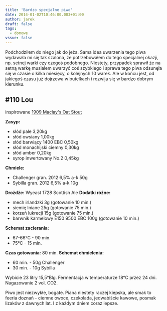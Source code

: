 ```yaml
---
title: 'Bardzo specjalne piwo'
date: 2014-01-02T10:46:00.003+01:00
author: jarek
draft: false
tags:
  - domowe
vssue: false
---
```


Podchodziłem do niego jak do jeża. Sama idea uwarzenia tego piwa wydawała mi się tak szalona, że potrzebowałem do tego specjalnej okazji, np. setnej warki czy czegoś podobnego. Niestety, przypadek sprawił że na setną warkę musiałem uwarzyć coś szybkiego i sprawa tego piwa odsunęła się w czasie o kilka miesięcy, o kolejnych 10 warek. Ale w końcu jest, od jakiegoś czasu już dojrzewa w butelkach i rozwija się w bardzo dobrym kierunku.

<!-- more -->

## \#110 Lou

inspirowane [1909 Maclay's Oat Stout](http://barclayperkins.blogspot.com/2012/06/lets-brew-wednesday-1909-maclays.html)

**Zasyp:**

* słód pale 3,20kg
* słód owsiany 1,00kg
* słód barwiący 1400 EBC 0,50kg
* słód monachijski ciemny 0,30kg
* słód amber 0,20kg
* syrop inwertowany No.2 0,45kg

**Chmiele:**

* Challenger gran. 2012 6,5% a-k 50g
* Sybilla gran. 2012 6,5% a-k 10g

**Drożdże:** Wyeast 1728 Scottish Ale
**Dodatki różne:**

* mech irlandzki 3g (gotowanie 10 min.)
* siemię lniane 25g (gotowanie 75 min.)
* korzeń lukrecji 15g (gotowanie 75 min.)
* barwnik karmelowy E150 9500 EBC 100g (gotowanie 10 min.)

**Schemat zacierania:**

* 67-66°C - 90 min.
* 75°C - 15 min.

**Czas gotowania:** 80 min.
**Schemat chmielenia:**

* 60 min. - 50g Challenger
* 30 min. - 10g Sybilla

Wybicie 23 litry 15,5°Blg. Fermentacja w temperaturze 18°C przez 24 dni.
Nagazowanie 2 vol. CO2.

Piwo jest niezwykłe, bogate. Piana niestety raczej kiepska, ale smak to feeria doznań - ciemne owoce, czekolada, jedwabiście kawowe, posmak lizaków z dawnych lat. I z każdym dniem coraz lepsze.
